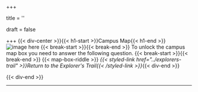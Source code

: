 +++

title = ''

draft = false

+++
{{< div-center >}}{{< h1-start >}}Campus Map{{< h1-end >}}
![image here](../images/chest-3.png#center)
{{< break-start >}}{{< break-end >}}
To unlock the campus map box you need to answer the following question. {{< break-start >}}{{< break-end >}}
{{< map-box-riddle >}}
*{{< styled-link href="../explorers-trail" >}}Return to the Explorer's Trail{{< /styled-link >}}*{{< div-end >}}

{{< div-end >}}
___
